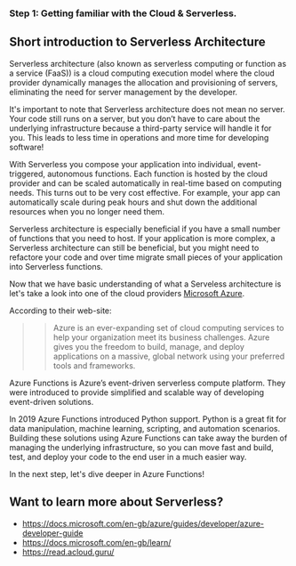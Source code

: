 ### Step 1: Getting familiar with the Cloud & Serverless.

## Short introduction to Serverless Architecture

Serverless architecture (also known as serverless computing or function as a service (FaaS)) is a cloud computing execution model where the cloud 
provider dynamically manages the allocation and provisioning of servers, eliminating the need for server management by the developer.

It's important to note that Serverless architecture does not mean no server. Your code still runs on a server, but you don’t have to care about the 
underlying infrastructure because a third-party service will handle it for you. This leads to less time in operations and more time for developing software!
 
With Serverless you compose your application into individual, event-triggered, autonomous functions. 
Each function is hosted by the cloud provider and can be scaled automatically in real-time based on computing needs. 
This turns out to be very cost effective. For example, your app can automatically scale during peak hours and shut down the additional resources when you no longer need them.  

Serverless architecture is especially beneficial if you have a small number of functions that you need to host. If your application is more complex, 
a Serverless architecture can still be beneficial, but you might need to refactore your code and over time migrate small pieces of your application 
into Serverless functions. 

Now that we have basic understanding of what a Serveless architecture is let's take a look into one of the cloud providers [Microsoft Azure](https://azure.microsoft.com/).

According to their web-site:
>> Azure is an ever-expanding set of cloud computing services to help your organization meet its business challenges. Azure gives you the freedom to 
build, manage, and deploy applications on a massive, global network using your preferred tools and frameworks.

Azure Functions is Azure’s event-driven serverless compute platform. They were introduced to provide simplified and scalable way of developing event-driven solutions.

In 2019 Azure Functions introduced Python support. Python is a great fit for data manipulation, machine learning, scripting, and automation scenarios. 
Building these solutions using Azure Functions can take away the burden of managing the underlying infrastructure, so you can move fast and build, test, and deploy your
code to the end user in a much easier way.

In the next step, let's dive deeper in Azure Functions!


## Want to learn more about Serverless?

* https://docs.microsoft.com/en-gb/azure/guides/developer/azure-developer-guide
* https://docs.microsoft.com/en-gb/learn/
* https://read.acloud.guru/

